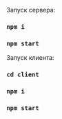 Запуск сервера:
### `npm i`
### `npm start`

Запуск клиента:
### `cd client`
### `npm i`
### `npm start`
